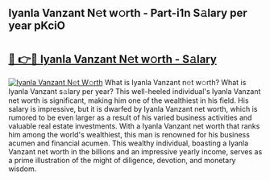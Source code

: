 ## Iyanla Vanzant N𝚎t w𝚘rth - Part-i1n S𝚊lary per year pKciO

# <h2><a href="http://gc2foon.nevu.top/?p=Iyanla+Vanzant">🔗 👉🔴 Iyanla Vanzant N𝚎t w𝚘rth - S𝚊lary</a></h2>

[![Iyanla Vanzant N𝚎t W𝚘rth](https://i.imgur.com/Oavwk0R.jpeg)](http://gc2foon.nevu.top/?p=Iyanla+Vanzant)
What is Iyanla Vanzant n𝚎t w𝚘rth? What is Iyanla Vanzant s𝚊lary per year?
This well-heeled individual's Iyanla Vanzant net worth is significant, making him one of the wealthiest in his field. His salary is impressive, but it is dwarfed by Iyanla Vanzant net worth, which is rumored to be even larger as a result of his varied business activities and valuable real estate investments. With a Iyanla Vanzant net worth that ranks him among the world's wealthiest, this man is renowned for his business acumen and financial acumen. This wealthy individual, boasting a Iyanla Vanzant net worth in the billions and an impressive yearly income, serves as a prime illustration of the might of diligence, devotion, and monetary wisdom.
